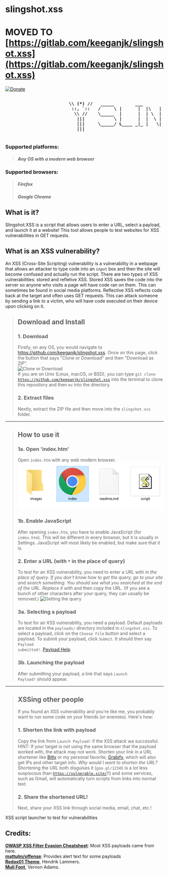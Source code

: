 # slingshot.xss
# MOVED TO [https://gitlab.com/keeganjk/slingshot.xss](https://gitlab.com/keeganjk/slingshot.xss)
[![Donate](https://img.shields.io/badge/donate-%24-green.svg)](https://keeganjk.github.io/donate/)

<pre>
<b>
                        \\ (*) //   _____        ___         ____     _____          ____  _____
                         ::, `::   /     \ |      |  |\   | /    \   /     \ |    | /    \   |
                          \\ //    \_____  |      |  | \  | |   _,   \_____  |____| |    |   |
                           |||           \ |      |  |  \ | |    |         \ |    | |    |   |
                           |||     \_____/ L____ _|_ |   \| \____/   \_____/ |    | \____/   |
                           |||
</b>
</pre>

### Supported platforms:
> <h5>Any OS with a modern web browser</h5>
### Supported browsers:
> <h5>Firefox</h5>
> <h5>Google Chrome</h5>

## What is it?
Slingshot.XSS is a script that allows users to enter a URL, select a payload, and launch it at a website! This tool allows people to test websites for XSS vulnerabilities in GET requests.
## What is an XSS vulnerability?
An XSS (Cross-Site Scripting) vulnerability is a vulnerability in a webpage that allows an attacker to type code into an <code>input</code> box and then the site will become confused and actually run the script. There are two types of XSS vulnerabilities: stored and refletive XSS. Stored XSS saves the code into the server so anyone who visits a page will have code ran on them. This can sometimes be found in social media platforms. Reflective XSS reflects code back at the target and often uses GET requests. This can attack someone by sending a link to a victim, who will have code executed on their device upon clicking on it.
> ## Download and Install
> ### 1. Download
> Firstly, on any OS, you would navigate to https://github.com/keeganjk/slingshot.xss. Once on this page, click the button that says "Clone or Download" and then "Download as ZIP".
> <br />
> ![Clone or Download](https://github.com/keeganjk/slingshot.xss/blob/master/images/clone-download.gif?raw=true "")
> <br />
> If you are on Unix (Linux, macOS, or BSD), you can type <code>git clone https://github.com/keeganjk/slingshot.xss</code> into the terminal to 
> clone this repository and then <code>mv</code> into the directory.
> ### 2. Extract files
> Nextly, extract the ZIP file and then move into the <code>slingshot.xss</code> folder.

<hr>

> ## How to use it
> ### 1a. Open 'index.htm'
> Open <code>index.htm</code> with any web modern browser.
> <br />
> ![Clicking on index.htm](https://github.com/keeganjk/smokescreen/blob/master/images/index.GIF?raw=true "") 
> ### 1b. Enable JavaScript
> After opening <code>index.htm</code>, you have to enable JavaScript (for <code>index.htm</code>).
> This will be different in every browser, but it is usually in Settings.
> JavaScript will most likely be enabled, but make sure that it is.
> ### 2. Enter a URL (with <code>*</code> in the place of query)
> To test for an XSS vulnerability, you need to enter a URL with <code>*</code> in the place of query.
> If you don't know how to get the query, go to your site and search something. You should see what you searched at the end of the URL. Replace it with <code>*</code> and then copy the URL. (If you see a bunch of other characters after your query, they can usually be removed.)
> ![Getting the query](https://github.com/keeganjk/slingshot.xss/blob/master/images/url.gif?raw=true "") 
> ### 3a. Selecting a payload
> To test for an XSS vulnerability, you need a payload. Default payloads are located in the <code>payloads/</code> directory included in <code>slingshot.xss</code>.
> To select a payload, click on the <code>Choose File</code> button and select a payload. To submit your payload, click <code>Submit</code>.
> It should then say <code>Payload submitted!</code>.
> [Payload Help](https://github.com/keeganjk/slingshot.xss/tree/master/payloads "Payload Help")
> ### 3b. Launching the payload
> After submitting your payload, a link that says <code>Launch Payload!</code> should appear.

<hr>

> ## XSSing other people
> If you found an XSS vulnerability and you're like me, you probably want to run some code on your friends (or enemies). Here's how:
> ### 1. Shorten the link with payload
> Copy the link from <code>Launch Payload!</code> if the XSS attack wa successful.
> HINT: If your target is not using the same browser that the payload worked with, the attack may not work.
> Shorten your link in a URL shortener like [Bitly](https://bit.ly "Bitly") or my personal favorite, [Grabify](https://grabify.link "Grabify"), which will also get IPs and other target info.
> <i>Why would I want to shorten the URL?</i>
> Shortening the URL both disguises it (<code>goo.gl/12345</code> is a lot less suspiscous than <code>https://vulnerable.site/<script>document.cookie(); alert("j0uV3 /bin pwned!");</script></code>!!) and some services, such as Gmail, will automatically turn scripts from links into normal text.
> ### 2. Share the shortened URL!
> Next, share your XSS link through social media, email, chat, etc.!

XSS script launcher to test for vulnerabilities
## Credits:
<b>[OWASP XSS Filter Evasion Cheatsheet](https://www.owasp.org/index.php/XSS_Filter_Evasion_Cheat_Sheet "OWASP XSS Filter Evasion Cheatsheet")</b>: Most XSS payloads came from here. <br />
<b>[mattulm/offense](github.com/mattulm/offense "github.com/mattulm/offense")</b>: Provides alert text for some payloads <br />
<b>[Redox01 Theme](https://www.toptal.com/designers/subtlepatterns/redox-01/ "Redox01 Theme")</b>, Hendrik Lammers. <br />
<b>[Muli Font](https://fonts.google.com/specimen/Muli "Muli Font")</b>, Vernon Adams.
